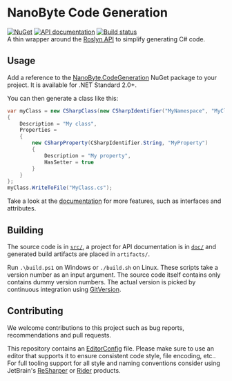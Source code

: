 # NanoByte Code Generation

[![NuGet](https://img.shields.io/nuget/v/NanoByte.CodeGeneration.svg)](https://www.nuget.org/packages/NanoByte.CodeGeneration/)
[![API documentation](https://img.shields.io/badge/api-docs-orange.svg)](https://code-generation.nano-byte.net/)
[![Build status](https://img.shields.io/appveyor/ci/nano-byte/code-generation.svg)](https://ci.appveyor.com/project/nano-byte/code-generation)  
A thin wrapper around the [Roslyn API](https://docs.microsoft.com/en-us/dotnet/csharp/roslyn-sdk/) to simplify generating C# code.

## Usage

Add a reference to the [NanoByte.CodeGeneration](https://www.nuget.org/packages/NanoByte.CodeGeneration/) NuGet package to your project. It is available for .NET Standard 2.0+.

You can then generate a class like this:

```csharp
var myClass = new CSharpClass(new CSharpIdentifier("MyNamespace", "MyClass"))
{
    Description = "My class",
    Properties =
    {
        new CSharpProperty(CSharpIdentifier.String, "MyProperty")
        {
            Description = "My property",
            HasSetter = true
        }
    }
};
myClass.WriteToFile("MyClass.cs");
```

Take a look at the [documentation](https://code-generation.nano-byte.net/) for more features, such as interfaces and attributes.

## Building

The source code is in [`src/`](src/), a project for API documentation is in [`doc/`](doc/) and generated build artifacts are placed in `artifacts/`.

Run `.\build.ps1` on Windows or `./build.sh` on Linux. These scripts take a version number as an input argument. The source code itself contains only contains dummy version numbers. The actual version is picked by continuous integration using [GitVersion](http://gitversion.readthedocs.io/).

## Contributing

We welcome contributions to this project such as bug reports, recommendations and pull requests.

This repository contains an [EditorConfig](http://editorconfig.org/) file. Please make sure to use an editor that supports it to ensure consistent code style, file encoding, etc.. For full tooling support for all style and naming conventions consider using JetBrain's [ReSharper](https://www.jetbrains.com/resharper/) or [Rider](https://www.jetbrains.com/rider/) products.
